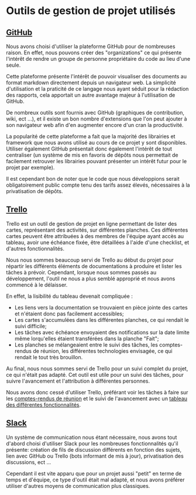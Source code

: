 # Outils de gestion de projet utilisés

## [GitHub](https://github.com)

Nous avons choisi d'utiliser la plateforme GitHub pour de nombreuses raison. En effet, nous pouvons créer des "organizations" ce qui présente l'intérêt de rendre un groupe de personne propriétaire du code au lieu d'une seule.

Cette plateforme présente l'intérêt de pouvoir visualiser des documents au format markdown directement depuis un navigateur web. La simplicité d'utilisation et la praticité de ce langage nous ayant séduit pour la rédaction des rapports, cela apportait un autre avantage majeur à l'utilisation de GitHub.

De nombreux outils sont fournis avec GitHub (graphiques de contribution, wiki, ect ...), et il existe un bon nombre d'extensions que l'on peut ajouter à son navigateur web afin d'en augmenter encore d'un cran la productivité.

La popularité de cette plateforme a fait que la majorité des librairies et framework que nous avons utilisé au cours de ce projet y sont disponibles. Utiliser également GitHub présentait donc également l'intérêt de tout centraliser (un système de mis en favoris de dépôts nous permettait de facilement retrouver les librairies pouvant présenter un intérêt futur pour le projet par exemple).

Il est cependant bon de noter que le code que nous développions serait obligatoirement public compte tenu des tarifs assez élevés, nécessaires à la privatisation de dépôts.


## [Trello](https://trello.com)

Trello est un outil de gestion de projet en ligne permettant de lister des cartes, représentant des activités, sur différentes planches. Ces différentes cartes peuvent être attribuées à des membres de l'équipe ayant accès au tableau, avoir une échéance fixée, être détaillées à l'aide d'une checklist, et d'autres fonctionnalités.

Nous nous sommes beaucoup servi de Trello au début du projet pour répartir les différents éléments de documentations à produire et lister les tâches à prévoir. Cependant, lorsque nous sommes passés au développement, l'outil ne nous a plus semblé approprié et nous avons commencé à le délaisser.

En effet, la lisibilité du tableau devenait compliquée :
* Les liens vers la documentation se trouvaient en pièce jointe des cartes et n'étaient donc pas facilement accessibles;
* Les cartes s'accumulées dans les différentes planches, ce qui rendait le suivi difficile;
* Les tâches avec échéance envoyaient des notifications sur la date limite même lorqu'elles étaient transférées dans la planche "Fait";
* Les planches se mélangeaient entre le suivi des tâches, les comptes-rendus de réunion, les différentes technologies envisagée, ce qui rendait le tout très brouillon.

Au final, nous nous sommes servi de Trello pour un suivi complet du projet, ce qui n'était pas adapté. Cet outil est utile pour un suivi des tâches, pour suivre l'avancement et l'attribution à différentes personnes.

Nous avons donc cessé d'utiliser Trello, préférant voir les tâches à faire sur les [comptes-rendus de réunion](https://github.com/ASIJmEnnuie/documentation-rapports/tree/master/compte_rendu_reunions) et le suivi de l'avancement avec un [tableau des différentes fonctionnalités](https://github.com/ASIJmEnnuie/documentation-rapports/blob/master/SuiviProjet.md).


## [Slack](https://slack.com)

Un système de communication nous étant nécessaire, nous avons tout d'abord choisi d'utiliser Slack pour les nombreuses fonctionnalités qu'il présente: création de fils de discussion différents en fonction des sujets, lien avec GitHub ou Trello (bots informant de mis à jour), privatisation des discussions, ect ...

Cependant il est vite apparu que pour un projet aussi "petit" en terme de temps et d'équipe, ce type d'outil était mal adapté, et nous avons préférer utiliser d'autres moyens de communication plus classiques. 
